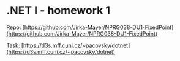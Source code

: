 .NET I - homework 1
===================

Repo: [https://github.com/Jirka-Mayer/NPRG038-DU1-FixedPoint](https://github.com/Jirka-Mayer/NPRG038-DU1-FixedPoint)

Task: [https://d3s.mff.cuni.cz/~pacovsky/dotnet](https://d3s.mff.cuni.cz/~pacovsky/dotnet)

